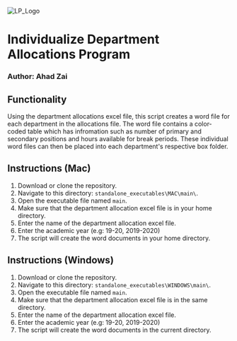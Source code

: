 ![LP_Logo](https://www.berea.edu/labor-program-office/wp-content/uploads/sites/131/2019/09/NewLogo.jpg)
# Individualize Department Allocations Program
### Author: Ahad Zai
## Functionality
Using the department allocations excel file, this script creates a word file for each department in the allocations file. The word file contains a color-coded table which has infromation such as number of primary and secondary positions and hours available for break periods. These individual word files can then be placed into each department's respective box folder.
## Instructions (Mac)
1) Download or clone the repository.
2) Navigate to this directory: `standalone_executables\MAC\main\`.
3) Open the executable file named `main`.
4) Make sure that the department allocation excel file is in your home directory. 
5) Enter the name of the department allocation excel file.
6) Enter the academic year (e.g: 19-20, 2019-2020)
6) The script will create the word documents in your home directory.

## Instructions (Windows)
1) Download or clone the repository.
2) Navigate to this directory: `standalone_executables\WINDOWS\main\`.
3) Open the executable file named `main`.
4) Make sure that the department allocation excel file is in the same directory. 
5) Enter the name of the department allocation excel file.
6) Enter the academic year (e.g: 19-20, 2019-2020)
6) The script will create the word documents in the current directory.
